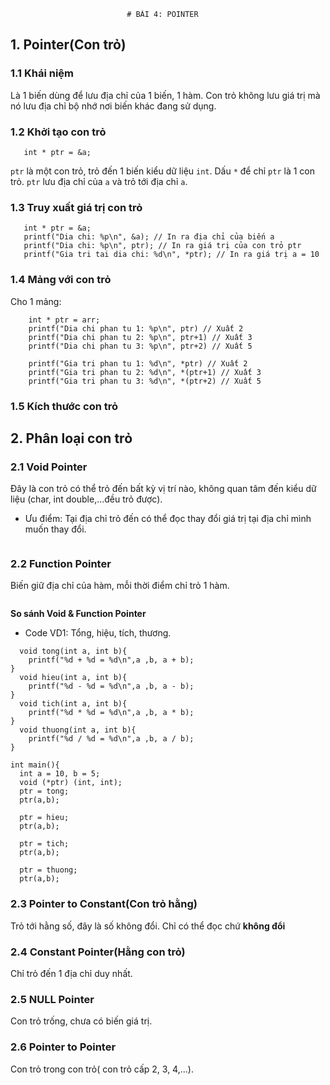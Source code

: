                               # BÀI 4: POINTER

## 1. Pointer(Con trỏ)

### 1.1 Khái niệm
   Là 1 biến dùng để lưu địa chỉ của 1 biến, 1 hàm. Con trỏ không lưu giá trị mà nó lưu địa chỉ bộ nhớ nơi biến khác đang sử dụng.

### 1.2 Khởi tạo con trỏ

```int a = 10;
   int * ptr = &a;  
```
   ```ptr``` là một con trỏ, trỏ đến 1 biến kiểu dữ liệu ```int```. Dấu ```*``` để chỉ ```ptr``` là 1 con trỏ.
   ```ptr``` lưu địa chỉ của ```a``` và trỏ tới địa chỉ ```a```.
   
### 1.3 Truy xuất giá trị con trỏ

```int a = 10;
   int * ptr = &a;
   printf("Dia chi: %p\n", &a); // In ra địa chỉ của biến a
   printf("Dia chi: %p\n", ptr); // In ra giá trị của con trỏ ptr
   printf("Gia tri tai dia chi: %d\n", *ptr); // In ra giá trị a = 10
```

### 1.4 Mảng với con trỏ

Cho 1 mảng:
``` int arr[] = { 2, 3, 5, 7, 8 };
    int * ptr = arr;
    printf("Dia chi phan tu 1: %p\n", ptr) // Xuất 2
    printf("Dia chi phan tu 2: %p\n", ptr+1) // Xuất 3
    printf("Dia chi phan tu 3: %p\n", ptr+2) // Xuất 5

    printf("Gia tri phan tu 1: %d\n", *ptr) // Xuất 2
    printf("Gia tri phan tu 2: %d\n", *(ptr+1) // Xuất 3
    printf("Gia tri phan tu 3: %d\n", *(ptr+2) // Xuất 5   
```
### 1.5 Kích thước con trỏ

## 2. Phân loại con trỏ

### 2.1 Void Pointer
   Đây là con trỏ có thể trỏ đến bất kỳ vị trí nào, không quan tâm đến kiểu dữ liệu (char, int double,...đều trỏ được).
   - Ưu điểm: Tại địa chỉ trỏ đến có thể đọc thay đổi giá trị tại địa chỉ mình muốn thay đổi.

   ```void *ptr;  //Khai bao con tro Void
   ```
### 2.2 Function Pointer
   Biến giữ địa chỉ của hàm, mỗi thời điểm chỉ trỏ 1 hàm.
   
  ```void (*func_ptr)(int, int);  // Khai bao con tro Func
  ```
**So sánh Void & Function Pointer**
- Code VD1: Tổng, hiệu, tích, thương.
```#include<stdio.h>
  void tong(int a, int b){
    printf("%d + %d = %d\n",a ,b, a + b); 
}
  void hieu(int a, int b){
    printf("%d - %d = %d\n",a ,b, a - b); 
}
  void tich(int a, int b){
    printf("%d * %d = %d\n",a ,b, a * b); 
}
  void thuong(int a, int b){
    printf("%d / %d = %d\n",a ,b, a / b); 
}

int main(){
  int a = 10, b = 5;
  void (*ptr) (int, int);
  ptr = tong;
  ptr(a,b);

  ptr = hieu;
  ptr(a,b);

  ptr = tich;
  ptr(a,b);

  ptr = thuong;
  ptr(a,b);
```
   
### 2.3 Pointer to Constant(Con trỏ hằng)
   Trỏ tới hằng số, đây là số không đổi. Chỉ có thể đọc chứ **không đổi**  
   
### 2.4 Constant Pointer(Hằng con trỏ)
   Chỉ trỏ đến 1 địa chỉ duy nhất.
   
### 2.5 NULL Pointer
   Con trỏ trống, chưa có biến giá trị.
   
### 2.6 Pointer to Pointer
   Con trỏ trong con trỏ( con trỏ cấp 2, 3, 4,...).

















   
